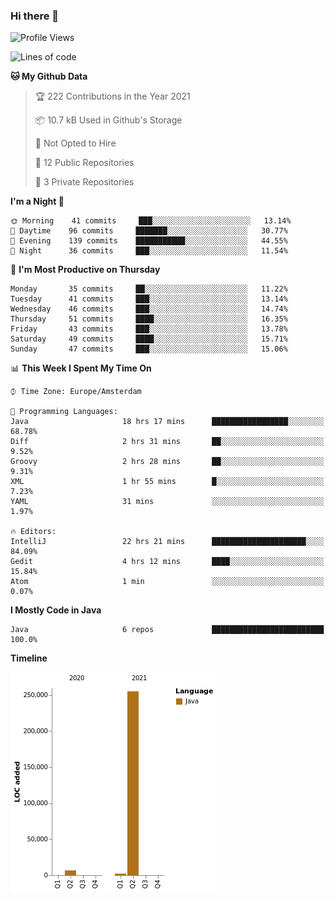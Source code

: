 ### Hi there 👋


<!--START_SECTION:waka-->
![Profile Views](http://img.shields.io/badge/Profile%20Views-8-blue)

![Lines of code](https://img.shields.io/badge/From%20Hello%20World%20I%27ve%20Written-264010%20lines%20of%20code-blue)

**🐱 My Github Data** 

> 🏆 222 Contributions in the Year 2021
 > 
> 📦 10.7 kB Used in Github's Storage 
 > 
> 🚫 Not Opted to Hire
 > 
> 📜 12 Public Repositories 
 > 
> 🔑 3 Private Repositories  
 > 
**I'm a Night 🦉** 

```text
🌞 Morning    41 commits     ███░░░░░░░░░░░░░░░░░░░░░░   13.14% 
🌆 Daytime    96 commits     ███████░░░░░░░░░░░░░░░░░░   30.77% 
🌃 Evening    139 commits    ███████████░░░░░░░░░░░░░░   44.55% 
🌙 Night      36 commits     ███░░░░░░░░░░░░░░░░░░░░░░   11.54%

```
📅 **I'm Most Productive on Thursday** 

```text
Monday       35 commits     ██░░░░░░░░░░░░░░░░░░░░░░░   11.22% 
Tuesday      41 commits     ███░░░░░░░░░░░░░░░░░░░░░░   13.14% 
Wednesday    46 commits     ███░░░░░░░░░░░░░░░░░░░░░░   14.74% 
Thursday     51 commits     ████░░░░░░░░░░░░░░░░░░░░░   16.35% 
Friday       43 commits     ███░░░░░░░░░░░░░░░░░░░░░░   13.78% 
Saturday     49 commits     ████░░░░░░░░░░░░░░░░░░░░░   15.71% 
Sunday       47 commits     ███░░░░░░░░░░░░░░░░░░░░░░   15.06%

```


📊 **This Week I Spent My Time On** 

```text
⌚︎ Time Zone: Europe/Amsterdam

💬 Programming Languages: 
Java                     18 hrs 17 mins      █████████████████░░░░░░░░   68.78% 
Diff                     2 hrs 31 mins       ██░░░░░░░░░░░░░░░░░░░░░░░   9.52% 
Groovy                   2 hrs 28 mins       ██░░░░░░░░░░░░░░░░░░░░░░░   9.31% 
XML                      1 hr 55 mins        █░░░░░░░░░░░░░░░░░░░░░░░░   7.23% 
YAML                     31 mins             ░░░░░░░░░░░░░░░░░░░░░░░░░   1.97%

🔥 Editors: 
IntelliJ                 22 hrs 21 mins      █████████████████████░░░░   84.09% 
Gedit                    4 hrs 12 mins       ████░░░░░░░░░░░░░░░░░░░░░   15.84% 
Atom                     1 min               ░░░░░░░░░░░░░░░░░░░░░░░░░   0.07%

```

**I Mostly Code in Java** 

```text
Java                     6 repos             █████████████████████████   100.0%

```


**Timeline**

![Chart not found](https://raw.githubusercontent.com/powercasgamer/powercasgamer/master/charts/bar_graph.png) 


<!--END_SECTION:waka-->
